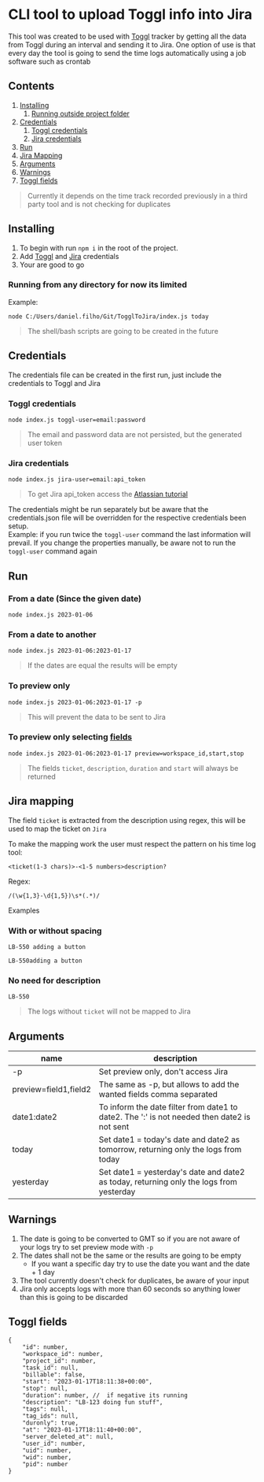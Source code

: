 # CLI tool to upload Toggl info into Jira
This tool was created to be used with [Toggl](https://toggl.com/track) tracker by getting all the data from Toggl during an interval and sending it to Jira.
One option of use is that every day the tool is going to send the time logs automatically using a job software such as crontab

## Contents
1. [Installing](#installing)
    1. [Running outside project folder](#running-from-any-directory-for-now-its-limited)
1. [Credentials](#credentials)
    1. [Toggl credentials](#toggl-credentials)
    1. [Jira credentials](#jira-credentials)
1. [Run](#run)
1. [Jira Mapping](#jira-mapping)
1. [Arguments](#arguments)
1. [Warnings](#warnings)
1. [Toggl fields](#toggl-fields)

> Currently it depends on the time track recorded previously in a third party tool and is not checking for duplicates

## Installing
1. To begin with run `npm i` in the root of the project.
1. Add [Toggl](#toggl-credentials) and [Jira](#jira-credentials) credentials
1. Your are good to go

### Running from any directory for now its limited
Example:
```
node C:/Users/daniel.filho/Git/TogglToJira/index.js today
```
> The shell/bash scripts are going to be created in the future

## Credentials
The credentials file can be created in the first run, just include the credentials to Toggl and Jira

### Toggl credentials
```
node index.js toggl-user=email:password
```
> The email and password data are not persisted, but the generated user token
### Jira credentials
```
node index.js jira-user=email:api_token
```
>To get Jira api_token access the [Atlassian tutorial](https://support.atlassian.com/atlassian-account/docs/manage-api-tokens-for-your-atlassian-account/)

The credentials might be run separately but be aware that the credentials.json file will be overridden for the respective credentials been setup.  
Example: if you run twice the `toggl-user` command the last information will prevail. If you change the properties manually, be aware not to run the `toggl-user` command again


## Run
### From a date (Since the given date)
```
node index.js 2023-01-06
```

### From a date to another
```
node index.js 2023-01-06:2023-01-17
```
> If the dates are equal the results will be empty

### To preview only
```
node index.js 2023-01-06:2023-01-17 -p
```
> This will prevent the data to be sent to Jira

### To preview only selecting [fields](#toggl-fields)
```
node index.js 2023-01-06:2023-01-17 preview=workspace_id,start,stop
```
> The fields `ticket`, `description`, `duration` and `start` will always be returned  

## Jira mapping
The field `ticket` is extracted from the description using regex, this will be used to map the ticket on `Jira` 

To make the mapping work the user must respect the pattern on his time log tool:
```
<ticket(1-3 chars)>-<1-5 numbers>description?
```
Regex:
```
/(\w{1,3}-\d{1,5})\s*(.*)/
```
Examples
### With or without spacing
```
LB-550 adding a button
```
```
LB-550adding a button
```
### No need for description
```
LB-550
```
> The logs without `ticket` will not be mapped to Jira

## Arguments
| name | description |
|---|---|
| -p | Set preview only, don't access Jira |
| preview=field1,field2 | The same as -p, but allows to add the wanted fields comma separated |
| date1:date2 | To inform the date filter from date1 to date2. The ':' is not needed then date2 is not sent |
| today | Set date1 = today's date and date2 as tomorrow, returning only the logs from today |
| yesterday | Set date1 = yesterday's date and date2 as today, returning only the logs from yesterday |

## Warnings
1. The date is going to be converted to GMT so if you are not aware of your logs try to set preview mode with `-p`
1. The dates shall not be the same or the results are going to be empty
    - If you want a specific day try to use the date you want and the date + 1 day
1. The tool currently doesn't check for duplicates, be aware of your input
1. Jira only accepts logs with more than 60 seconds so anything lower than this is going to be discarded

## Toggl fields
```
{
    "id": number,
    "workspace_id": number,
    "project_id": number,
    "task_id": null,
    "billable": false,
    "start": "2023-01-17T18:11:38+00:00",
    "stop": null,
    "duration": number, //  if negative its running
    "description": "LB-123 doing fun stuff",
    "tags": null,
    "tag_ids": null,
    "duronly": true,
    "at": "2023-01-17T18:11:40+00:00",
    "server_deleted_at": null,
    "user_id": number,
    "uid": number,
    "wid": number,
    "pid": number
}
```